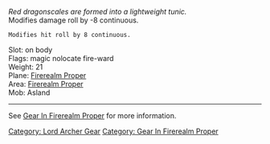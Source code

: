 *Red dragonscales are formed into a lightweight tunic.*  
Modifies damage roll by -8 continuous.

`Modifies hit roll by 8 continuous.`

Slot: on body  
Flags: magic nolocate fire-ward  
Weight: 21  
Plane: [Firerealm Proper](:Category:Firerealm_Proper.md "wikilink")  
Area: [Firerealm Proper](:Category:Firerealm_Proper.md "wikilink")  
Mob: Asland  

------------------------------------------------------------------------

See [Gear In Firerealm
Proper](:Category:Gear_In_Firerealm_Proper.md "wikilink") for more
information.

[Category: Lord Archer Gear](Category:_Lord_Archer_Gear "wikilink")
[Category: Gear In Firerealm
Proper](Category:_Gear_In_Firerealm_Proper "wikilink")
